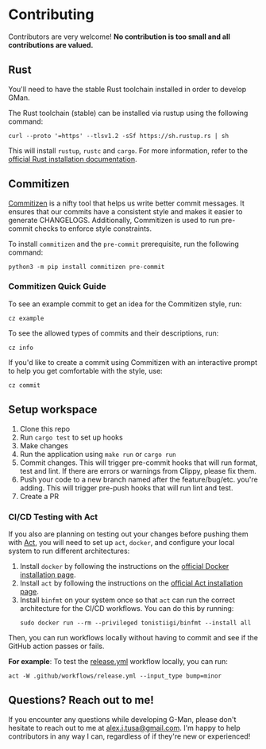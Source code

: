 # Contributing
Contributors are very welcome! **No contribution is too small and all contributions are valued.**

## Rust
You'll need to have the stable Rust toolchain installed in order to develop GMan.

The Rust toolchain (stable) can be installed via rustup using the following command:

```shell
curl --proto '=https' --tlsv1.2 -sSf https://sh.rustup.rs | sh
```

This will install `rustup`, `rustc` and `cargo`. For more information, refer to the [official Rust installation documentation](https://www.rust-lang.org/tools/install).

## Commitizen
[Commitizen](https://github.com/commitizen-tools/commitizen?tab=readme-ov-file) is a nifty tool that helps us write better commit messages. It ensures that our
commits have a consistent style and makes it easier to generate CHANGELOGS. Additionally,
Commitizen is used to run pre-commit checks to enforce style constraints.

To install `commitizen` and the `pre-commit` prerequisite, run the following command:

```shell
python3 -m pip install commitizen pre-commit
```

### Commitizen Quick Guide
To see an example commit to get an idea for the Commitizen style, run:

```shell
cz example
```

To see the allowed types of commits and their descriptions, run:

```shell
cz info
```

If you'd like to create a commit using Commitizen with an interactive prompt to help you get
comfortable with the style, use:

```shell
cz commit
```

## Setup workspace

1. Clone this repo
2. Run `cargo test` to set up hooks
3. Make changes
4. Run the application using `make run` or `cargo run`
5. Commit changes. This will trigger pre-commit hooks that will run format, test and lint. If there are errors or 
   warnings from Clippy, please fix them.
6. Push your code to a new branch named after the feature/bug/etc. you're adding. This will trigger pre-push hooks that 
   will run lint and test.
7. Create a PR

### CI/CD Testing with Act
If you also are planning on testing out your changes before pushing them with [Act](https://github.com/nektos/act), you will need to set up `act`,
`docker`, and configure your local system to run different architectures:

1. Install `docker` by following the instructions on the [official Docker installation page](https://docs.docker.com/get-docker/).
2. Install `act` by following the instructions on the [official Act installation page](https://nektosact.com/installation/index.html).
3. Install `binfmt` on your system once so that `act` can run the correct architecture for the CI/CD workflows.
   You can do this by running:
   ```shell
   sudo docker run --rm --privileged tonistiigi/binfmt --install all
   ```

Then, you can run workflows locally without having to commit and see if the GitHub action passes or fails.

**For example**: To test the [release.yml](.github/workflows/release.yml) workflow locally, you can run:

```shell
act -W .github/workflows/release.yml --input_type bump=minor
```

## Questions? Reach out to me!
If you encounter any questions while developing G-Man, please don't hesitate to reach out to me at 
alex.j.tusa@gmail.com. I'm happy to help contributors in any way I can, regardless of if they're new or experienced!
